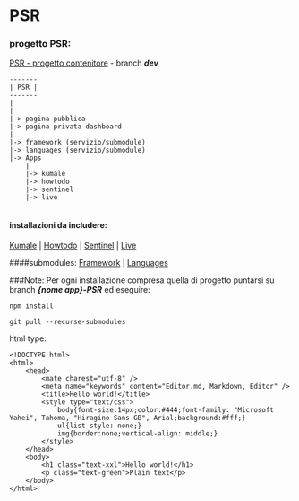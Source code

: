 # PSR




### progetto PSR:

[PSR - progetto contenitore](https://github.com/CIMAFoundation/PSR.git)  - branch <i><b>dev</b></i>


```
-------
| PSR |
-------
|
|
|-> pagina pubblica
|-> pagina privata dashboard
|
|-> framework (servizio/submodule)
|-> languages (servizio/submodule)
|-> Apps
    |    
    |-> kumale
    |-> howtodo
    |-> sentinel
    |-> live
   
```


#### installazioni da includere:
[Kumale](https://github.com/CIMAFoundation/portal-kumale.git) | [Howtodo](https://github.com/CIMAFoundation/howtodo.git) | [Sentinel]() | [Live](https://github.com/CIMAFoundation/portal-live2.git) 

####submodules:
[Framework](https://github.com/CIMAFoundation/portal2-framework.git) | [Languages](https://github.com/CIMAFoundation/portal-languages.git)  


###Note:
Per ogni installazione compresa quella di progetto puntarsi su branch <i><b>{nome app}-PSR</b></i> ed eseguire:
```npm
npm install
```

```git pull
git pull --recurse-submodules
```

 



html type:
```html-example
<!DOCTYPE html>
<html>
    <head>
        <mate charest="utf-8" />
        <meta name="keywords" content="Editor.md, Markdown, Editor" />
        <title>Hello world!</title>
        <style type="text/css">
            body{font-size:14px;color:#444;font-family: "Microsoft Yahei", Tahoma, "Hiragino Sans GB", Arial;background:#fff;}
            ul{list-style: none;}
            img{border:none;vertical-align: middle;}
        </style>
    </head>
    <body>
        <h1 class="text-xxl">Hello world!</h1>
        <p class="text-green">Plain text</p>
    </body>
</html>
```
